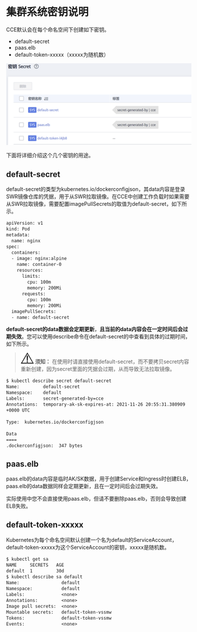 # 集群系统密钥说明<a name="cce_01_0388"></a>

CCE默认会在每个命名空间下创建如下密钥。

-   default-secret
-   paas.elb
-   default-token-xxxxx（xxxxx为随机数）

![](figures/zh-cn_image_0000001227977765.png)

下面将详细介绍这个几个密钥的用途。

## default-secret<a name="section11760122012591"></a>

default-secret的类型为kubernetes.io/dockerconfigjson，其data内容是登录SWR镜像仓库的凭据，用于从SWR拉取镜像。在CCE中创建工作负载时如果需要从SWR拉取镜像，需要配置imagePullSecrets的取值为default-secret，如下所示。

```
apiVersion: v1                      
kind: Pod                          
metadata:
  name: nginx                      
spec:                            
  containers:
  - image: nginx:alpine            
    name: container-0               
    resources:                      
      limits:
        cpu: 100m
        memory: 200Mi
      requests:
        cpu: 100m
        memory: 200Mi
  imagePullSecrets:
  - name: default-secret
```

**default-secret的data数据会定期更新**，**且当前的data内容会在一定时间后会过期失效**。您可以使用describe命令在default-secret的中查看到具体的过期时间，如下所示。

>![](public_sys-resources/icon-notice.gif) **须知：** 
>在使用时请直接使用default-secret，而不要拷贝secret内容重新创建，因为secret里面的凭据会过期，从而导致无法拉取镜像。

```
$ kubectl describe secret default-secret
Name:         default-secret
Namespace:    default
Labels:       secret-generated-by=cce
Annotations:  temporary-ak-sk-expires-at: 2021-11-26 20:55:31.380909 +0000 UTC

Type:  kubernetes.io/dockerconfigjson

Data
====
.dockerconfigjson:  347 bytes
```

## paas.elb<a name="section773741319418"></a>

paas.elb的data内容是临时AK/SK数据，用于创建Service和Ingress时创建ELB，paas.elb的data数据同样会定期更新，且在一定时间后会过期失效。

实际使用中您不会直接使用paas.elb，但请不要删除paas.elb，否则会导致创建ELB失败。

## default-token-xxxxx<a name="section15110823415"></a>

Kubernetes为每个命名空间默认创建一个名为default的ServiceAccount，default-token-xxxxx为这个ServiceAccount的密钥，xxxxx是随机数。

```
$ kubectl get sa
NAME     SECRETS   AGE
default  1         30d
$ kubectl describe sa default
Name:                default
Namespace:           default
Labels:              <none>
Annotations:         <none>
Image pull secrets:  <none>
Mountable secrets:   default-token-vssmw
Tokens:              default-token-vssmw
Events:              <none>
```


